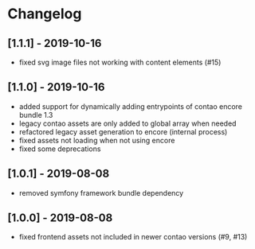 # Changelog


## [1.1.1] - 2019-10-16
- fixed svg image files not working with content elements (#15)


## [1.1.0] - 2019-10-16
- added support for dynamically adding entrypoints of contao encore bundle 1.3
- legacy contao assets are only added to global array when needed
- refactored legacy asset generation to encore (internal process)
- fixed assets not loading when not using encore
- fixed some deprecations


## [1.0.1] - 2019-08-08
- removed symfony framework bundle dependency


## [1.0.0] - 2019-08-08
- fixed frontend assets not included in newer contao versions (#9, #13)